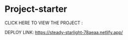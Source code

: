 # Project-starter
CLICK HERE TO VIEW THE PROJECT :

DEPLOY LINK:   https://steady-starlight-78aeaa.netlify.app/
